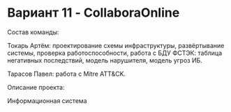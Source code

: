 # Вариант 11 - CollaboraOnline

Состав команды:

Токарь Артём: проектирование схемы инфраструктуры, развёртывание системы, проверка работоспособности,  работа с БДУ ФСТЭК: таблица негативных последствий, модель нарушителя, модель угроз ИБ.

Тарасов Павел: работа с Mitre ATT&CK.

Описание проекта:

Информационная система 
